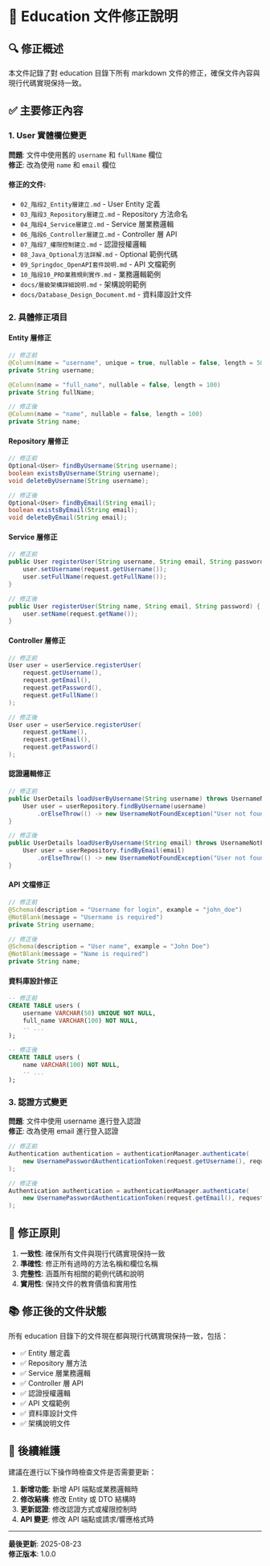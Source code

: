 # 📝 Education 文件修正說明

## 🔍 **修正概述**

本文件記錄了對 education 目錄下所有 markdown 文件的修正，確保文件內容與現行代碼實現保持一致。

## ✅ **主要修正內容**

### **1. User 實體欄位變更**
**問題**: 文件中使用舊的 `username` 和 `fullName` 欄位  
**修正**: 改為使用 `name` 和 `email` 欄位

#### **修正的文件**:
- `02_階段2_Entity層建立.md` - User Entity 定義
- `03_階段3_Repository層建立.md` - Repository 方法命名
- `04_階段4_Service層建立.md` - Service 層業務邏輯
- `06_階段6_Controller層建立.md` - Controller 層 API
- `07_階段7_權限控制建立.md` - 認證授權邏輯
- `08_Java_Optional方法詳解.md` - Optional 範例代碼
- `09_Springdoc_OpenAPI套件說明.md` - API 文檔範例
- `10_階段10_PRD業務規則實作.md` - 業務邏輯範例
- `docs/層級架構詳細說明.md` - 架構說明範例
- `docs/Database_Design_Document.md` - 資料庫設計文件

### **2. 具體修正項目**

#### **Entity 層修正**
```java
// 修正前
@Column(name = "username", unique = true, nullable = false, length = 50)
private String username;

@Column(name = "full_name", nullable = false, length = 100)
private String fullName;

// 修正後
@Column(name = "name", nullable = false, length = 100)
private String name;
```

#### **Repository 層修正**
```java
// 修正前
Optional<User> findByUsername(String username);
boolean existsByUsername(String username);
void deleteByUsername(String username);

// 修正後
Optional<User> findByEmail(String email);
boolean existsByEmail(String email);
void deleteByEmail(String email);
```

#### **Service 層修正**
```java
// 修正前
public User registerUser(String username, String email, String password, String fullName) {
    user.setUsername(request.getUsername());
    user.setFullName(request.getFullName());
}

// 修正後
public User registerUser(String name, String email, String password) {
    user.setName(request.getName());
}
```

#### **Controller 層修正**
```java
// 修正前
User user = userService.registerUser(
    request.getUsername(),
    request.getEmail(),
    request.getPassword(),
    request.getFullName()
);

// 修正後
User user = userService.registerUser(
    request.getName(),
    request.getEmail(),
    request.getPassword()
);
```

#### **認證邏輯修正**
```java
// 修正前
public UserDetails loadUserByUsername(String username) throws UsernameNotFoundException {
    User user = userRepository.findByUsername(username)
        .orElseThrow(() -> new UsernameNotFoundException("User not found: " + username));
}

// 修正後
public UserDetails loadUserByUsername(String email) throws UsernameNotFoundException {
    User user = userRepository.findByEmail(email)
        .orElseThrow(() -> new UsernameNotFoundException("User not found: " + email));
}
```

#### **API 文檔修正**
```java
// 修正前
@Schema(description = "Username for login", example = "john_doe")
@NotBlank(message = "Username is required")
private String username;

// 修正後
@Schema(description = "User name", example = "John Doe")
@NotBlank(message = "Name is required")
private String name;
```

#### **資料庫設計修正**
```sql
-- 修正前
CREATE TABLE users (
    username VARCHAR(50) UNIQUE NOT NULL,
    full_name VARCHAR(100) NOT NULL,
    -- ...
);

-- 修正後
CREATE TABLE users (
    name VARCHAR(100) NOT NULL,
    -- ...
);
```

### **3. 認證方式變更**
**問題**: 文件中使用 username 進行登入認證  
**修正**: 改為使用 email 進行登入認證

```java
// 修正前
Authentication authentication = authenticationManager.authenticate(
    new UsernamePasswordAuthenticationToken(request.getUsername(), request.getPassword())
);

// 修正後
Authentication authentication = authenticationManager.authenticate(
    new UsernamePasswordAuthenticationToken(request.getEmail(), request.getPassword())
);
```

## 🎯 **修正原則**

1. **一致性**: 確保所有文件與現行代碼實現保持一致
2. **準確性**: 修正所有過時的方法名稱和欄位名稱
3. **完整性**: 涵蓋所有相關的範例代碼和說明
4. **實用性**: 保持文件的教育價值和實用性

## 📚 **修正後的文件狀態**

所有 education 目錄下的文件現在都與現行代碼實現保持一致，包括：

- ✅ Entity 層定義
- ✅ Repository 層方法
- ✅ Service 層業務邏輯
- ✅ Controller 層 API
- ✅ 認證授權邏輯
- ✅ API 文檔範例
- ✅ 資料庫設計文件
- ✅ 架構說明文件

## 🔄 **後續維護**

建議在進行以下操作時檢查文件是否需要更新：

1. **新增功能**: 新增 API 端點或業務邏輯時
2. **修改結構**: 修改 Entity 或 DTO 結構時
3. **更新認證**: 修改認證方式或權限控制時
4. **API 變更**: 修改 API 端點或請求/響應格式時

---

**最後更新**: 2025-08-23  
**修正版本**: 1.0.0

